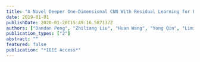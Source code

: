 ```yaml
---
title: "A Novel Deeper One-Dimensional CNN With Residual Learning for Fault Diagnosis of Wheelset Bearings in High-Speed Trains"
date: 2019-01-01
publishDate: 2020-01-20T15:49:16.587137Z
authors: ["Dandan Peng", "Zhiliang Liu", "Huan Wang", "Yong Qin", "Limin Jia"]
publication_types: ["2"]
abstract: ""
featured: false
publication: "*IEEE Access*"
---
```


